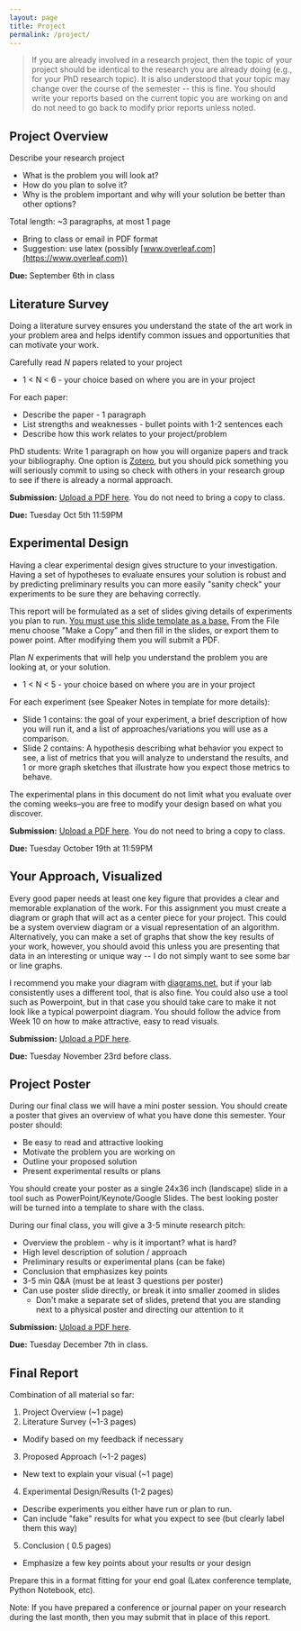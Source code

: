 ```yaml
---
layout: page
title: Project
permalink: /project/
---
```


> If you are already involved in a research project, then the topic of your project should be identical to the research you are already doing (e.g., for your PhD research topic). It is also understood that your topic may change over the course of the semester -- this is fine. You should write your reports based on the current topic you are working on and do not need to go back to modify prior reports unless noted.

## Project Overview
Describe your research project
  - What is the problem you will look at?
  - How do you plan to solve it?
  - Why is the problem important and why will your solution be better than other options?

Total length: ~3 paragraphs, at most 1 page
  - Bring to class or email in PDF format
  - Suggestion: use latex (possibly [www.overleaf.com](https://www.overleaf.com))

**Due:** September 6th in class


## Literature Survey
Doing a literature survey ensures you understand the state of the art work in your problem area and helps identify common issues and opportunities that can motivate your work.

Carefully read *N* papers related to your project
  - 1 < N < 6 - your choice based on where you are in your project

For each paper:
  - Describe the paper - 1 paragraph 
  - List strengths and weaknesses - bullet points with 1-2 sentences each
  - Describe how this work relates to your project/problem

PhD students: Write 1 paragraph on how you will organize papers and track your bibliography. One option is [Zotero](https://zotero.org), but you should pick something you will seriously commit to using so check with others in your research group to see if there is already a normal approach.

**Submission:** [Upload a PDF here](https://www.dropbox.com/request/O4wUzSbyWbF7zM8xPHHD). You do not need to bring a copy to class.

**Due:** Tuesday Oct 5th 11:59PM

## Experimental Design
Having a clear experimental design gives structure to your investigation. Having a set of hypotheses to evaluate ensures your solution is robust and by predicting preliminary results you can more easily "sanity check" your experiments to be sure they are behaving correctly.

This report will be formulated as a set of slides giving details of experiments you plan to run. [You must use this slide template as a base.](https://docs.google.com/presentation/d/1cdskAnKXmTG-PLSACwt1FlmrOx2G0fbC2G7Al-wJKK4/edit?usp=sharing) From the File menu choose "Make a Copy" and then fill in the slides, or export them to power point. After modifying them you will submit a PDF.

Plan *N* experiments that will help you understand the problem you are looking at, or your solution.
  - 1 < N < 5 - your choice based on where you are in your project

For each experiment (see Speaker Notes in template for more details):
  - Slide 1 contains: the goal of your experiment, a brief description of how you will run it, and a list of approaches/variations you will use as a comparison.
  - Slide 2 contains: A hypothesis describing what behavior you expect to see, a list of metrics that you will analyze to understand the results, and 1 or more graph sketches that illustrate how you expect those metrics to behave.

The experimental plans in this document do not limit what you evaluate over the coming weeks–you are free to modify your design based on what you discover. 

**Submission:** [Upload a PDF here](https://www.dropbox.com/request/BxKTzCtLSqWe8lNyBPwU). You do not need to bring a copy to class.

**Due:** Tuesday October 19th at 11:59PM

## Your Approach, Visualized
Every good paper needs at least one key figure that provides a clear and memorable explanation of the work. For this assignment you must create a diagram or graph that will act as a center piece for your project.  This could be a system overview diagram or a visual representation of an algorithm. Alternatively, you can make a set of graphs that show the key results of your work, however, you should avoid this unless you are presenting that data in an interesting or unique way -- I do not simply want to see some bar or line graphs.

I recommend you make your diagram with [diagrams.net](https://www.diagrams.net/), but if your lab consistently uses a different tool, that is also fine. You could also use a tool such as Powerpoint, but in that case you should take care to make it not look like a typical powerpoint diagram. You should follow the advice from Week 10 on how to make attractive, easy to read visuals.

**Submission:** [Upload a PDF here](https://www.dropbox.com/request/5iB6XQloKwRbqVHqy9GH). 

**Due:** Tuesday November 23rd before class.


## Project Poster
During our final class we will have a mini poster session. You should create a poster that gives an overview of what you have done this semester. Your poster should:

 - Be easy to read and attractive looking
 - Motivate the problem you are working on
 - Outline your proposed solution
 - Present experimental results or plans

You should create your poster as a single 24x36 inch (landscape) slide in a tool such as PowerPoint/Keynote/Google Slides. The best looking poster will be turned into a template to share with the class.

During our final class, you will give a 3-5 minute research pitch:

  - Overview the problem - why is it important? what is hard?
  - High level description of solution / approach
  - Preliminary results or experimental plans (can be fake)
  - Conclusion that emphasizes key points
  - 3-5 min Q&A (must be at least 3 questions per poster)
  - Can use poster slide directly, or break it into smaller zoomed in slides
    - Don't make a separate set of slides, pretend that you are standing next to a physical poster and directing our attention to it


**Submission:** [Upload a PDF here](https://www.dropbox.com/request/bXjGihB9OjTCtRQbXRmV). 

**Due:** Tuesday December 7th in class.

## Final Report
Combination of all material so far:

1. Project Overview (~1 page)
2. Literature Survey (~1-3 pages)
  - Modify based on my feedback if necessary
3. Proposed Approach (~1-2 pages)
  - New text to explain your visual (~1 page) 
4. Experimental Design/Results (1-2 pages)
  - Describe experiments you either have run or plan to run. 
  - Can include "fake" results for what you expect to see (but clearly label them this way)
5. Conclusion ( 0.5 pages)
  - Emphasize a few key points about your results or your design

Prepare this in a format fitting for your end goal (Latex conference template, Python Notebook, etc).

Note: If you have prepared a conference or journal paper on your research during the last month, then you may submit that in place of this report.